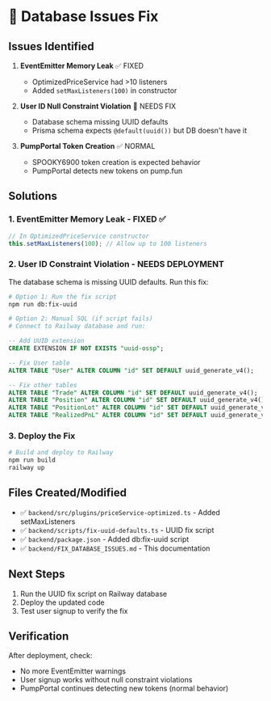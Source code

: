 # 🔧 Database Issues Fix

## Issues Identified

1. **EventEmitter Memory Leak** ✅ FIXED
   - OptimizedPriceService had >10 listeners
   - Added `setMaxListeners(100)` in constructor

2. **User ID Null Constraint Violation** 🔧 NEEDS FIX
   - Database schema missing UUID defaults
   - Prisma schema expects `@default(uuid())` but DB doesn't have it

3. **PumpPortal Token Creation** ✅ NORMAL
   - SPOOKY6900 token creation is expected behavior
   - PumpPortal detects new tokens on pump.fun

## Solutions

### 1. EventEmitter Memory Leak - FIXED ✅
```typescript
// In OptimizedPriceService constructor
this.setMaxListeners(100); // Allow up to 100 listeners
```

### 2. User ID Constraint Violation - NEEDS DEPLOYMENT

The database schema is missing UUID defaults. Run this fix:

```bash
# Option 1: Run the fix script
npm run db:fix-uuid

# Option 2: Manual SQL (if script fails)
# Connect to Railway database and run:
```

```sql
-- Add UUID extension
CREATE EXTENSION IF NOT EXISTS "uuid-ossp";

-- Fix User table
ALTER TABLE "User" ALTER COLUMN "id" SET DEFAULT uuid_generate_v4();

-- Fix other tables
ALTER TABLE "Trade" ALTER COLUMN "id" SET DEFAULT uuid_generate_v4();
ALTER TABLE "Position" ALTER COLUMN "id" SET DEFAULT uuid_generate_v4();
ALTER TABLE "PositionLot" ALTER COLUMN "id" SET DEFAULT uuid_generate_v4();
ALTER TABLE "RealizedPnL" ALTER COLUMN "id" SET DEFAULT uuid_generate_v4();
```

### 3. Deploy the Fix

```bash
# Build and deploy to Railway
npm run build
railway up
```

## Files Created/Modified

- ✅ `backend/src/plugins/priceService-optimized.ts` - Added setMaxListeners
- ✅ `backend/scripts/fix-uuid-defaults.ts` - UUID fix script
- ✅ `backend/package.json` - Added db:fix-uuid script
- ✅ `backend/FIX_DATABASE_ISSUES.md` - This documentation

## Next Steps

1. Run the UUID fix script on Railway database
2. Deploy the updated code
3. Test user signup to verify the fix

## Verification

After deployment, check:
- No more EventEmitter warnings
- User signup works without null constraint violations
- PumpPortal continues detecting new tokens (normal behavior)
